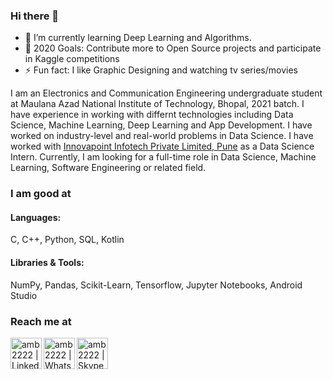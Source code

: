 ### Hi there 👋

- 🌱 I’m currently learning Deep Learning and Algorithms.
- 🥅 2020 Goals: Contribute more to Open Source projects and participate in Kaggle competitions
- ⚡ Fun fact: I like Graphic Designing and watching tv series/movies

I am an Electronics and Communication Engineering undergraduate student at Maulana Azad National Institute of Technology, Bhopal, 2021 batch. I have experience in working with differnt technologies including Data Science, Machine Learning, Deep Learning and App Development. I have worked on industry-level and real-world problems in Data Science.
I have worked with [Innovapoint Infotech Private Limited, Pune](https://www.innovapoint.com/) as a Data Science Intern.
Currently, I am looking for a full-time role in Data Science, Machine Learning, Software Engineering or related field.

### I am good at

#### Languages: 
C, C++, Python, SQL, Kotlin

#### Libraries & Tools:
NumPy, Pandas, Scikit-Learn, Tensorflow, Jupyter Notebooks, Android Studio

### Reach me at
[<img align="left" alt="amb2222 | LinkedIn" width="50px" src="https://upload.wikimedia.org/wikipedia/commons/thumb/e/e9/Linkedin_icon.svg/1024px-Linkedin_icon.svg.png" />](https://www.linkedin.com/in/amb2222)
[<img align="left" alt="amb2222 | WhatsApp" width="50px" src="https://png4u.com/wp-content/uploads/2020/02/Whatsapp-Logo-Icon-PNG-Android-Ios-13-1024x1024.png" />](https://wa.me/9532651810)
[<img align="left" alt="amb2222 | Skype" width="50px" src="https://cdn.iconscout.com/icon/free/png-512/skype-1411851-1194340.png" />](https://join.skype.com/invite/m5W2tPOQc0Vs)
